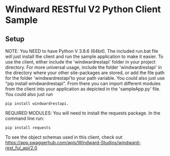 # Windward RESTful V2 Python Client Sample

  
## Setup
NOTE: You NEED to have Python V 3.8.6 (64bit). The included run.bat file will just install the client and run the sample application to make it easier.
To use the client, either include the 'windwardrestapi' folder in your project directory. For more universal usage, include the folder 'windwardrestapi' in the directory where 
your other site-packages are stored, or add the file path for the folder 'windwardrestapi'to your path variable. You could also just use "pip install windwardrestapi". From there you can import different modules from the client into 
your application as depicted in the 'sampleApp.py' file. You could also just run 
```
pip install windwardrestapi.
```
REQUIRED MODULES: You will need to install the requests package. In the command line run: 
```
pip install requests
```
To see the object schemas used in this client, check out https://app.swaggerhub.com/apis/Windward-Studios/windward-rest_ful_api/2.0
